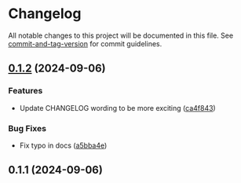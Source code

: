 # Changelog

All notable changes to this project will be documented in this file. See [commit-and-tag-version](https://github.com/absolute-version/commit-and-tag-version) for commit guidelines.

## [0.1.2](https://github.com/Dysterio/Playground/compare/v0.1.1...v0.1.2) (2024-09-06)


### Features

* Update CHANGELOG wording to be more exciting ([ca4f843](https://github.com/Dysterio/Playground/commit/ca4f843a69eaedce93ad7fe1286a764dadf9cee4))


### Bug Fixes

* Fix typo in docs ([a5bba4e](https://github.com/Dysterio/Playground/commit/a5bba4e983f2ef284a20f53879c46f8b46a6668b))

## 0.1.1 (2024-09-06)
